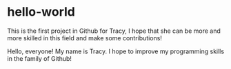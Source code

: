 # hello-world
This is the first project in Github for Tracy, I hope that she can be more and more skilled in this field and make some contributions!

Hello, everyone! My name is Tracy. I hope to improve my programming skills in the family of Github!

